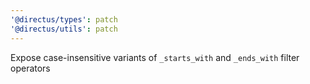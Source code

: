 ```yaml
---
'@directus/types': patch
'@directus/utils': patch
---
```


Expose case-insensitive variants of `_starts_with` and `_ends_with` filter operators
